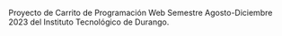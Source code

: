 Proyecto de Carrito de Programación Web Semestre Agosto-Diciembre 2023 del Instituto Tecnológico de Durango.
